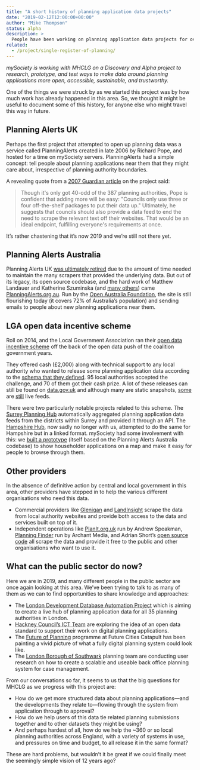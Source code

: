```yaml
---
title: "A short history of planning application data projects"
date: "2019-02-12T12:00:00+00:00"
author: "Mike Thompson"
status: alpha
description: >
  People have been working on planning application data projects for over 10 years, from individual hackers, to local government and commercial providers. We summarise some of these initiatives and look at the challenges ahead for this project.
related:
  - /project/single-register-of-planning/
---
```


_mySociety is working with MHCLG on a Discovery and Alpha project to research, prototype, and test ways to make data around planning applications more open, accessible, sustainable, and trustworthy._

One of the things we were struck by as we started this project was by how much work has already happened in this area. So, we thought it might be useful to document some of this history, for anyone else who might travel this way in future.

## Planning Alerts UK

Perhaps the first project that attempted to open up planning data was a service called PlanningAlerts created in late 2006 by Richard Pope, and hosted for a time on mySociety servers. PlanningAlerts had a simple concept: tell people about planning applications near them that they might care about, irrespective of planning authority boundaries.

A revealing quote from a [2007 Guardian article](https://www.theguardian.com/technology/2007/jan/25/freeourdata.localgovernment) on the project said:

> Though it's only got 40-odd of the 387 planning authorities, Pope is confident that adding more will be easy: "Councils only use three or four off-the-shelf packages to put their data up." Ultimately, he suggests that councils should also provide a data feed to end the need to scrape the relevant text off their websites. That would be an ideal endpoint, fulfilling everyone's requirements at once.

It’s rather chastening that it’s now 2019 and we’re still not there yet.

## Planning Alerts Australia

Planning Alerts UK [was ultimately retired](https://countculture.wordpress.com/2011/10/10/planningalerts-is-dead-long-live-planningalerts/) due to the amount of time needed to maintain the many scrapers that provided the underlying data. But out of its legacy, its open source codebase, and the hard work of Matthew Landauer and Katherine Szuminska (and [many others](https://www.planningalerts.org.au/about#contributors)) came [PlanningAlerts.org.au](https://www.planningalerts.org.au). Run by the [Open Australia Foundation](https://www.oaf.org.au/), the site is still flourishing today (it covers 72% of Australia’s population) and sending emails to people about new planning applications near them.

## LGA open data incentive scheme

Roll on 2014, and the Local Government Association ran their [open data incentive scheme](https://incentive.opendata.esd.org.uk/) off the back of the open data push of the coalition government years.

They offered cash (£2,000) along with technical support to any local authority who wanted to release some planning application data according to the [schema that they defined](https://github.com/esd-org-uk/schemas/tree/master/PlanningApplications). 95 local authorities accepted the challenge, and 70 of them got their cash prize. A lot of these releases can still be found on [data.gov.uk](https://data.gov.uk/search?q=planning+applications) and although many are static snapshots, [some](https://data.gov.uk/dataset/d997986f-54d0-4752-b450-d0f08894a9d8/planning-applications) are [still](https://data.gov.uk/dataset/b046881f-b699-4629-91cd-93397f619a41/planning-applications) live feeds.

There were two particularly notable projects related to this scheme. The [Surrey Planning Hub](http://digitalservices.surreyi.gov.uk/) automatically aggregated planning application data feeds from the districts within Surrey and provided it through an API. The [Hampshire Hub](http://blog.swirrl.com/articles/hampshire-hub/), now sadly no longer with us, attempted to do the same for Hampshire but in a linked format. mySociety had some involvement with this: we [built a prototype](https://www.mysociety.org/2014/09/30/making-planning-applications-more-open-with-the-hampshire-hub-partnership/) (itself based on the Planning Alerts Australia codebase) to show householder applications on a map and make it easy for people to browse through them.

## Other providers

In the absence of definitive action by central and local government in this area, other providers have stepped in to help the various different organisations who need this data.
* Commercial providers like [Glenigan](https://www.glenigan.com/our-products/marketing-planning/) and [LandInsight](https://www.landinsight.io/api) scrape the data from local authority websites and provide both access to the data and services built on top of it.
* Independent operations like [PlanIt.org.uk](http://planit.org.uk/) run by Andrew Speakman, [Planning Finder](https://planningfinder.co.uk/) run by Archant Media, and Adrian Short’s [open source code](https://github.com/adrianshort/uk_planning_scraper/) all scrape the data and provide it free to the public and other organisations who want to use it.

## What can the public sector do now?

Here we are in 2019, and many different people in the public sector are once again looking at this area. We’ve been trying to talk to as many of them as we can to find opportunities to share knowledge and approaches:

* The [London Development Database Automation Project](https://www.london.gov.uk/what-we-do/planning/london-plan/london-development-database/london-development-database-automation-project) which is aiming to create a live hub of planning application data for all 35 planning authorities in London.
* [Hackney Council’s ICT Team](https://blogs.hackney.gov.uk/hackit/An-open-data-standard-for-planning-applications) are exploring the idea of an open data standard to support their work on digital planning applications.
* The [Future of Planning](https://futurecities.catapult.org.uk/project/future-of-planning/) programme at Future Cities Catapult has been painting a vivid picture of what a fully digital planning system could look like.
* The [London Borough of Southwark](https://localdigital.gov.uk/funding/london-borough-of-southwark-3/) planning team are conducting user research on how to create a scalable and useable back office planning system for case management.

From our conversations so far, it seems to us that the big questions for MHCLG as we progress with this project are:

* How do we get more structured data about planning applications—and the developments they relate to—flowing through the system from application through to approval?
* How do we help users of this data tie related planning submissions together and to other datasets they might be using?
* And perhaps hardest of all, how do we help the ~360 or so local planning authorities across England, with a variety of systems in use, and pressures on time and budget, to all release it in the same format?

These are hard problems, but wouldn’t it be great if we could finally meet the seemingly simple vision of 12 years ago?

